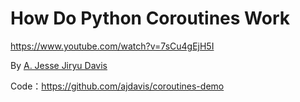 # How Do Python Coroutines Work

https://www.youtube.com/watch?v=7sCu4gEjH5I

By [A. Jesse Jiryu Davis](https://www.youtube.com/channel/UC5MSR011tHgM7cL3LL83DUQ)

Code：https://github.com/ajdavis/coroutines-demo

